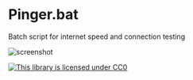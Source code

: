 # Pinger.bat
Batch script for internet speed and connection testing

![screenshot](https://user-images.githubusercontent.com/80068279/201339379-5a6a13d6-013f-46a7-96ca-2b70aa2ab3dd.png)

[![This library is licensed under CC0](https://licensebuttons.net/p/zero/1.0/88x31.png "This code is licensed under CC0")](https://raw.githubusercontent.com/FivosM/Pinger.bat/main/LICENSE)

